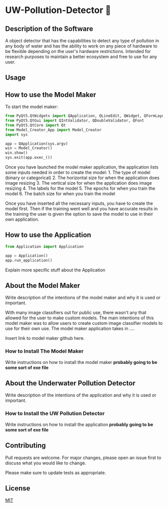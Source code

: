 # UW-Pollution-Detector 🤿

## Description of the Software

A object detector that has the capabilities to detect any type of pollution in any body of water and has the ability to work on any piece of hardware to be flexible depending on the user's hardware restrictions. Intended for research purposes to maintain a better ecosystem and free to use for any user.

## Usage

## How to use the Model Maker

To start the model maker:
```Python
from PyQt5.QtWidgets import QApplication, QLineEdit, QWidget, QFormLayout, QPushButton, QComboBox, QTextEdit
from PyQt5.QtGui import QIntValidator, QDoubleValidator, QFont
from PyQt5.QtCore import Qt
from Model_Creator_App import Model_Creator
import sys

app = QApplication(sys.argv)
win = Model_Creator()
win.show()
sys.exit(app.exec_())
```

Once you have launched the model maker application, the application lists some inputs needed in order to create the model:
    1. The type of model (binary or categorical)
    2. The horizontal size for when the application does image resizing
    3. The vertical size for when the application does image resizing
    4. The labels for the model
    5. The epochs for when you train the model
    6. The batch size for when you train the model

Once you have inserted all the necessary inputs, you have to create the model first. Then if the training went well and you have accurate results in the training the user is given the option to save the model to use in their own application.

## How to use the Application

```Python
from Application import Application

app = Application()
app.run_application()
```

Explain more specific stuff about the Application

## About the Model Maker

Write description of the intentions of the model maker and why it is used or important.

With many image classifiers out for public use, there wasn't any that allowed for the user to make custom models. The main intentions of this model maker was to allow users to create custom image classifier models to use for their own use. The model maker application takes in ....

Insert link to model maker github here.

### How to Install The Model Maker

Write instructions on how to install the model maker **probably going to be some sort of exe file**

## About the Underwater Pollution Detector

Write description of the intentions of the application and why it is used or important.

### How to Install the UW Pollution Detector

Write instructions on how to install the application **probably going to be some sort of exe file**

## Contributing
Pull requests are welcome. For major changes, please open an issue first to discuss what you would like to change.

Please make sure to update tests as appropriate.

## License
[MIT](https://choosealicense.com/licenses/mit/)
